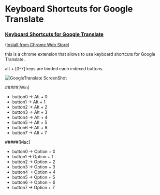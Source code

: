Keyboard Shortcuts for Google Translate
=======================================

### [Keyboard Shortcuts for Google Translate](http://goo.gl/FBkb9)  
([Install from Chrome Web Store](http://goo.gl/FBkb9))  
  
  
this is a chrome extension that allows to use keyboard shortcuts for Google Translate.

alt + [0-7] keys are binded each indexed buttons.

![GoogleTranslate ScreenShot](https://raw.github.com/yamayamayamaji/Keyboard-Shortcuts-for-Google-Translate/master/ss-readme1.png)

#####[Win]  
* button0 -> Alt + 0  
* button1 -> Alt + 1  
* button2 -> Alt + 2  
* button3 -> Alt + 3  
* button4 -> Alt + 4  
* button5 -> Alt + 5  
* button6 -> Alt + 6  
* button7 -> Alt + 7  
  
#####[Mac]  
* button0 -> Option + 0  
* button1 -> Option + 1  
* button2 -> Option + 2  
* button3 -> Option + 3  
* button4 -> Option + 4  
* button5 -> Option + 5  
* button6 -> Option + 6  
* button7 -> Option + 7  

